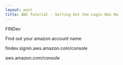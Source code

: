 ```yaml
---
layout: post
title: AWS Tutorial - Sorting Out the Login Hoo Ha
---
```

FINDev

Find out your amazon account name

findev.signin.aws.amazon.com/console

aws.amazon.com/console
